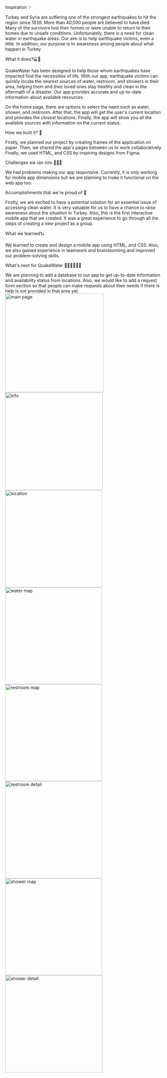 Inspiration ✨

Turkey and Syria are suffering one of the strongest earthquakes to hit the region since 1939. More than 40,000 people are believed to have died. Many of the survivors lost their homes or were unable to return to their homes due to unsafe conditions. Unfortunately, there is a need for clean water in earthquake areas. Our aim is to help earthquake victims, even a little. In addition, our purpose is to awareness among people about what happen in Turkey.

What it does?💻📱

QuakeWater has been designed to help those whom earthquakes have impacted find the necessities of life. With our app, earthquake victims can quickly locate the nearest sources of water, restroom, and showers in their area, helping them and their loved ones stay healthy and clean in the aftermath of a disaster. Our app provides accurate and up-to-date information about available resources.

On the home page, there are options to select the need such as water, shower, and restroom. After that, the app will get the user's current location and provides the closest locations. Finally, the app will show you all the available sources with information on the current status.

How we built it? 🦾

Firstly, we planned our project by creating frames of the application on paper. Then, we shared the app's pages between us to work collaboratively. Finally, we used HTML, and CSS by inspiring designs from Figma.

Challenges we ran into 🚣🏻‍♂️

We had problems making our app responsive. Currently, it is only working for mobile app dimensions but we are planning to make it functional on the web app too.

Accomplishments that we're proud of 👾

Firstly, we are excited to have a potential solution for an essential issue of accessing clean water. It is very valuable for us to have a chance to raise awareness about the situation in Turkey. Also, this is the first interactive mobile app that we created. It was a great experience to go through all the steps of creating a new project as a group.

What we learned🪐

We learned to create and design a mobile app using HTML, and CSS. Also, we also gained experience in teamwork and brainstorming and improved our problem-solving skills.

What's next for QuakeWater 👩🏻‍💻👩🏽‍💻

We are planning to add a database to our app to get up-to-date information and availability status from locations. Also, we would like to add a request form section so that people can make requests about their needs if there is help is not provided in that area yet.
<img width="316" alt="main page" src="https://user-images.githubusercontent.com/73432891/219928741-a19af637-f27d-41ce-a4f6-a30c34889850.png"><img width="313" alt="info" src="https://user-images.githubusercontent.com/73432891/219928768-f4e66632-25c4-41d5-94c7-51d5b64c0b1f.png"><img width="311" alt="location" src="https://user-images.githubusercontent.com/73432891/219928785-780e12af-07d5-4059-a01f-87f48bc5244f.png"><img width="310" alt="water map" src="https://user-images.githubusercontent.com/73432891/219928808-899feca0-0884-4f88-82c2-2a5497f0cb8a.png"><img width="310" alt="restroom map" src="https://user-images.githubusercontent.com/73432891/219928836-800e17c3-9fd9-472d-98f2-2ae97311b679.png"><img width="311" alt="restroom detail" src="https://user-images.githubusercontent.com/73432891/219928855-70692a79-03fd-40ef-b785-8bf095fc5ba4.png"><img width="310" alt="shower map" src="https://user-images.githubusercontent.com/73432891/219928879-7ea03147-23af-4bf7-a941-2e4cb0f0d15e.png"><img width="312" alt="shower detail" src="https://user-images.githubusercontent.com/73432891/219928889-dc800e93-5170-4c5e-bdab-a4be17810977.png">
